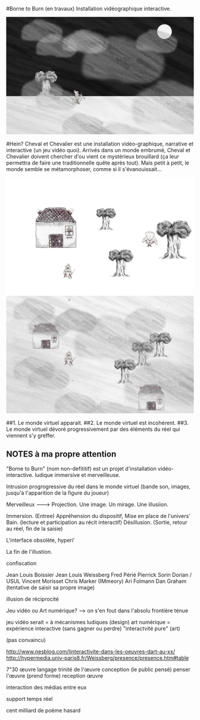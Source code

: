 
#Borne to Burn (en travaux)
Installation vidéographique interactive.

![GitHub Logo](captures/lune.png)

#Hein?
Cheval et Chevalier est une installation vidéo-graphique, narrative et interactive (un jeu vidéo quoi).
Arrivés dans un monde embrumé, Cheval et Chevalier doivent chercher d'ou vient ce mystérieux brouillard (ça leur permettra de faire une traditionnelle quête après tout). Mais petit à petit, le monde semble se métamorphoser, comme si il s'évanouissait…

![GitHub Logo](https://github.com/nioudelit/arcade/blob/master/deplacementMatrice/data/capture.png?raw=true)
![GitHub Logo](captures/brouillard.png)

##1. Le monde virtuel apparait.
##2. Le monde virtuel est incohérent.
##3. Le monde virtuel dévoré progressivement par des éléments du réel qui viennent s'y greffer.


## NOTES à ma propre attention
"Borne to Burn" (nom non-defititif) est un projet d'installation vidéo-interactive.
ludique immersive et merveilleuse. 

Intrusion progrogressive du réel dans le monde virtuel (bande son, images, jusqu'à l'apparition de la figure du joueur)


Merveilleux ---> Projection. Une image. Un mirage. Une illusiion. 

Immersion. (Entree) Appréhension du dispositif, Mise en place de l'univers'
Bain. (lecture et participation au récit interactif)
Désillusion. (Sortie, retour au réel, fin de la saisie)

L'interface obsolète, hyperi'

La fin de l'illustion.

confiscation

Jean Louis Boissier
Jean Louis Weissberg
Fred Périé
Pierrick Sorin
Dorian / USUL
Vincent Morisset
Chris Marker (IMmeory)
Ari Folmann
Dan Graham (tentative de saisir  sa propre image)

illusion de réciprocité


Jeu vidéo ou Art numérique?
--> on s'en fout dans l'absolu
frontière ténue

jeu vidéo serait = à mécanismes ludiques (design)
art numérique = expérience interactive (sans gagner ou perdre) "interactvité pure" (art)

(pas convaincu)

http://www.nesblog.com/linteractivite-dans-les-oeuvres-dart-au-xx/
http://hypermedia.univ-paris8.fr/Weissberg/presence/presence.htm#table

7"30
œuvre langage
trinité de l'œuvre
conception (le public pensé)
penser l'œuvre (prend forme)
reception œuvre

interaction des médias entre eux

support 
temps réel

cent milliard de poème hasard




